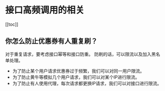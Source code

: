 # 接口高频调用的相关
[[toc]]

## 你怎么防止优惠券有人重复刷？
对于重复请求，要考虑接口幂等和接口防重。
防刷的话，可以限流以及加入黑名单处理。
* 为了防止某个用户请求优惠券过于频繁，我们可以对同一用户限流。
* 为了防止黄牛等模拟几个用户请求，我们可以对某个IP进行限流。
* 为了防止有人使用代理，每次请求都更换IP请求，我们可以对接口进行限流。

